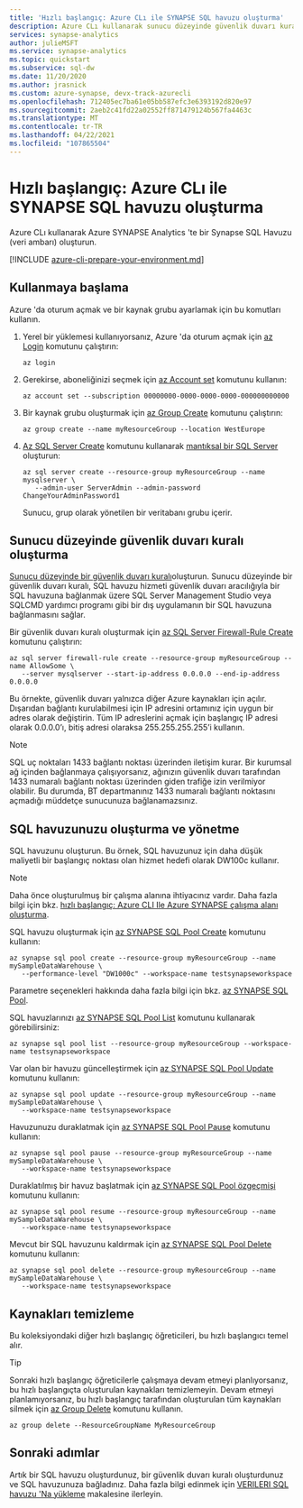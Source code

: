 ```yaml
---
title: 'Hızlı başlangıç: Azure CLı ile SYNAPSE SQL havuzu oluşturma'
description: Azure CLı kullanarak sunucu düzeyinde güvenlik duvarı kuralıyla hızlıca bir Synapse SQL havuzu oluşturun.
services: synapse-analytics
author: julieMSFT
ms.service: synapse-analytics
ms.topic: quickstart
ms.subservice: sql-dw
ms.date: 11/20/2020
ms.author: jrasnick
ms.custom: azure-synapse, devx-track-azurecli
ms.openlocfilehash: 712405ec7ba61e05bb587efc3e6393192d820e97
ms.sourcegitcommit: 2aeb2c41fd22a02552ff871479124b567fa4463c
ms.translationtype: MT
ms.contentlocale: tr-TR
ms.lasthandoff: 04/22/2021
ms.locfileid: "107865504"
---
```

# <a name="quickstart-create-a-synapse-sql-pool-with-azure-cli"></a>Hızlı başlangıç: Azure CLı ile SYNAPSE SQL havuzu oluşturma

Azure CLı kullanarak Azure SYNAPSE Analytics 'te bir Synapse SQL Havuzu (veri ambarı) oluşturun.

[!INCLUDE [azure-cli-prepare-your-environment.md](../../../includes/azure-cli-prepare-your-environment.md)]

## <a name="getting-started"></a>Kullanmaya başlama

Azure 'da oturum açmak ve bir kaynak grubu ayarlamak için bu komutları kullanın.

1. Yerel bir yüklemesi kullanıyorsanız, Azure 'da oturum açmak için [az Login](/cli/azure/reference-index#az_login) komutunu çalıştırın:

   ```azurecli
   az login
   ```

1. Gerekirse, aboneliğinizi seçmek için [az Account set](/cli/azure/account#az_account_set) komutunu kullanın:

   ```azurecli
   az account set --subscription 00000000-0000-0000-0000-000000000000
   ```

1. Bir kaynak grubu oluşturmak için [az Group Create](/cli/azure/group#az_group_create) komutunu çalıştırın:

   ```azurecli
   az group create --name myResourceGroup --location WestEurope
   ```

1. [Az SQL Server Create](/cli/azure/sql/server#az_sql_server_create) komutunu kullanarak [mantıksal bir SQL Server](../../azure-sql/database/logical-servers.md?toc=/azure/synapse-analytics/sql-data-warehouse/toc.json&bc=/azure/synapse-analytics/sql-data-warehouse/breadcrumb/toc.json) oluşturun:

   ```azurecli
   az sql server create --resource-group myResourceGroup --name mysqlserver \
      --admin-user ServerAdmin --admin-password ChangeYourAdminPassword1
   ```

   Sunucu, grup olarak yönetilen bir veritabanı grubu içerir.

## <a name="configure-a-server-level-firewall-rule"></a>Sunucu düzeyinde güvenlik duvarı kuralı oluşturma

[Sunucu düzeyinde bir güvenlik duvarı kuralı](../../azure-sql/database/firewall-configure.md?toc=/azure/synapse-analytics/sql-data-warehouse/toc.json&bc=/azure/synapse-analytics/sql-data-warehouse/breadcrumb/toc.json)oluşturun. Sunucu düzeyinde bir güvenlik duvarı kuralı, SQL havuzu hizmeti güvenlik duvarı aracılığıyla bir SQL havuzuna bağlanmak üzere SQL Server Management Studio veya SQLCMD yardımcı programı gibi bir dış uygulamanın bir SQL havuzuna bağlanmasını sağlar.

Bir güvenlik duvarı kuralı oluşturmak için [az SQL Server Firewall-Rule Create](/cli/azure/sql/server/firewall-rule#az_sql_server_firewall_rule_create) komutunu çalıştırın:

```azurecli
az sql server firewall-rule create --resource-group myResourceGroup --name AllowSome \
   --server mysqlserver --start-ip-address 0.0.0.0 --end-ip-address 0.0.0.0
```

Bu örnekte, güvenlik duvarı yalnızca diğer Azure kaynakları için açılır. Dışarıdan bağlantı kurulabilmesi için IP adresini ortamınız için uygun bir adres olarak değiştirin. Tüm IP adreslerini açmak için başlangıç IP adresi olarak 0.0.0.0’ı, bitiş adresi olaraksa 255.255.255.255’i kullanın.

> [!NOTE]
> SQL uç noktaları 1433 bağlantı noktası üzerinden iletişim kurar. Bir kurumsal ağ içinden bağlanmaya çalışıyorsanız, ağınızın güvenlik duvarı tarafından 1433 numaralı bağlantı noktası üzerinden giden trafiğe izin verilmiyor olabilir. Bu durumda, BT departmanınız 1433 numaralı bağlantı noktasını açmadığı müddetçe sunucunuza bağlanamazsınız.
>

## <a name="create-and-manage-your-sql-pool"></a>SQL havuzunuzu oluşturma ve yönetme

SQL havuzunu oluşturun. Bu örnek, SQL havuzunuz için daha düşük maliyetli bir başlangıç noktası olan hizmet hedefi olarak DW100c kullanır.

> [!NOTE]
> Daha önce oluşturulmuş bir çalışma alanına ihtiyacınız vardır. Daha fazla bilgi için bkz. [hızlı başlangıç: Azure CLI Ile Azure SYNAPSE çalışma alanı oluşturma](../quickstart-create-workspace-cli.md).

SQL havuzu oluşturmak için [az SYNAPSE SQL Pool Create](/cli/azure/synapse/sql/pool#az_synapse_sql_pool_create) komutunu kullanın:

```azurecli
az synapse sql pool create --resource-group myResourceGroup --name mySampleDataWarehouse \
   --performance-level "DW1000c" --workspace-name testsynapseworkspace
```

Parametre seçenekleri hakkında daha fazla bilgi için bkz. [az SYNAPSE SQL Pool](/cli/azure/synapse/sql/pool).

SQL havuzlarınızı [az SYNAPSE SQL Pool List](/cli/azure/synapse/sql/pool#az_synapse_sql_pool_list) komutunu kullanarak görebilirsiniz:

```azurecli
az synapse sql pool list --resource-group myResourceGroup --workspace-name testsynapseworkspace
```

Var olan bir havuzu güncelleştirmek için [az SYNAPSE SQL Pool Update](/cli/azure/synapse/sql/pool#az_synapse_sql_pool_update) komutunu kullanın:

```azurecli
az synapse sql pool update --resource-group myResourceGroup --name mySampleDataWarehouse \
   --workspace-name testsynapseworkspace
```

Havuzunuzu duraklatmak için [az SYNAPSE SQL Pool Pause](/cli/azure/synapse/sql/pool#az_synapse_sql_pool_pause) komutunu kullanın:

```azurecli
az synapse sql pool pause --resource-group myResourceGroup --name mySampleDataWarehouse \
   --workspace-name testsynapseworkspace
```

Duraklatılmış bir havuz başlatmak için [az SYNAPSE SQL Pool özgeçmişi](/cli/azure/synapse/sql/pool#az_synapse_sql_pool_resume) komutunu kullanın:

```azurecli
az synapse sql pool resume --resource-group myResourceGroup --name mySampleDataWarehouse \
   --workspace-name testsynapseworkspace
```

Mevcut bir SQL havuzunu kaldırmak için [az SYNAPSE SQL Pool Delete](/cli/azure/synapse/sql/pool#az_synapse_sql_pool_delete) komutunu kullanın:

```azurecli
az synapse sql pool delete --resource-group myResourceGroup --name mySampleDataWarehouse \
   --workspace-name testsynapseworkspace
```

## <a name="clean-up-resources"></a>Kaynakları temizleme

Bu koleksiyondaki diğer hızlı başlangıç öğreticileri, bu hızlı başlangıcı temel alır.

> [!TIP]
> Sonraki hızlı başlangıç öğreticilerle çalışmaya devam etmeyi planlıyorsanız, bu hızlı başlangıçta oluşturulan kaynakları temizlemeyin. Devam etmeyi planlamıyorsanız, bu hızlı başlangıç tarafından oluşturulan tüm kaynakları silmek için [az Group Delete](/cli/azure/group#az_group_delete) komutunu kullanın.
>

```azurecli
az group delete --ResourceGroupName MyResourceGroup
```

## <a name="next-steps"></a>Sonraki adımlar

Artık bir SQL havuzu oluşturdunuz, bir güvenlik duvarı kuralı oluşturdunuz ve SQL havuzunuza bağladınız. Daha fazla bilgi edinmek için [VERILERI SQL havuzu 'Na yükleme](./load-data-from-azure-blob-storage-using-copy.md) makalesine ilerleyin.
